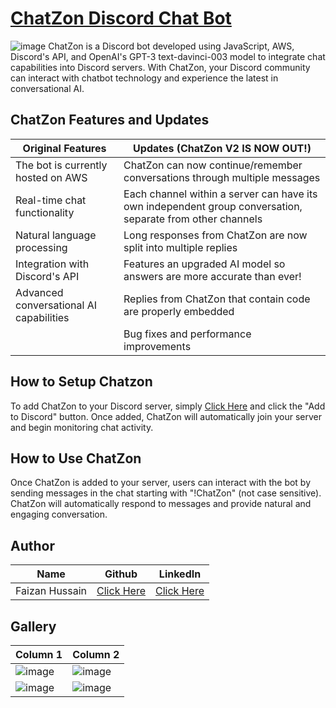 # [ChatZon Discord Chat Bot](https://discord.com/api/oauth2/authorize?client_id=1080013041300668427&permissions=274877938688&scope=bot)

![image](https://user-images.githubusercontent.com/20651843/222010494-6d7d6355-e13b-4077-a545-bcde619e743a.png)
ChatZon is a Discord bot developed using JavaScript, AWS, Discord's API, and OpenAI's GPT-3 text-davinci-003 model to integrate chat capabilities into Discord servers. With ChatZon, your Discord community can interact with chatbot technology and experience the latest in conversational AI.

## ChatZon Features and Updates

| Original Features                           | Updates (ChatZon V2 IS NOW OUT!)                      |
| ------------------------------------------- | ----------------------------------------------------- |
| The bot is currently hosted on AWS          | ChatZon can now continue/remember conversations through multiple messages                               |
| Real-time chat functionality                | Each channel within a server can have its own independent group conversation, separate from other channels |
| Natural language processing                 | Long responses from ChatZon are now split into multiple replies |
| Integration with Discord's API              | Features an upgraded AI model so answers are more accurate than ever! |
| Advanced conversational AI capabilities     | Replies from ChatZon that contain code are properly embedded |
|                                             | Bug fixes and performance improvements |

## How to Setup Chatzon
To add ChatZon to your Discord server, simply [Click Here](https://discord.com/api/oauth2/authorize?client_id=1080013041300668427&permissions=274877938688&scope=bot) and click the "Add to Discord" button. Once added, ChatZon will automatically join your server and begin monitoring chat activity.

## How to Use ChatZon
Once ChatZon is added to your server, users can interact with the bot by sending messages in the chat starting with "!ChatZon" (not case sensitive). ChatZon will automatically respond to messages and provide natural and engaging conversation.

## Author
| Name | Github | LinkedIn |
| -------- | -------- | -------- |
| Faizan Hussain  | [Click Here](https://github.com/faizan12123)  | [Click Here](https://www.linkedin.com/in/faizan-hussain12123/)  |


## Gallery
| Column 1       | Column 2       |
| -------------- | -------------- |
| ![image](https://user-images.githubusercontent.com/20651843/223222515-e8218399-43fe-4220-a65a-45ec9c1f66b2.png) | ![image](https://user-images.githubusercontent.com/20651843/223232360-78e31eb4-6da5-4559-9a33-52cf62019831.png) |
| ![image](https://user-images.githubusercontent.com/20651843/223222691-0aca61b5-b525-48ea-9b0f-4cae582018f3.png) | ![image](https://user-images.githubusercontent.com/20651843/223232316-fd7fa04b-f035-489b-bd74-d34d63352ad3.png) |
